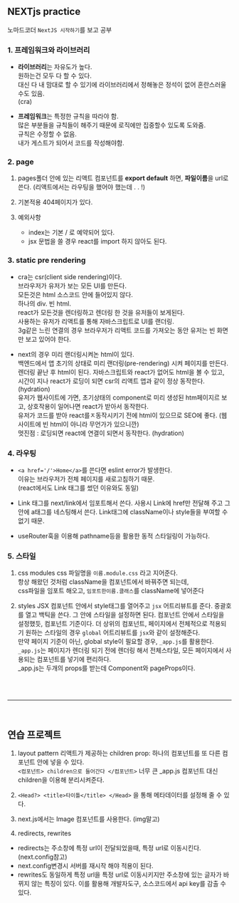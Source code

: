 ## NEXTjs practice

노마드코더 `NextJS 시작하기`를 보고 공부

### 1. 프레임워크와 라이브러리

- **라이브러리**는 자유도가 높다.  
  원하는건 모두 다 할 수 있다.  
  대신 다 내 맘대로 할 수 있기에 라이브러리에서 정해놓은 정석이 없어 혼란스러울수도 있음.  
  (cra)

- **프레임워크**는 특정한 규칙을 따라야 함.  
   많은 부분들을 규칙들이 해주기 때문에 로직에만 집중할수 있도록 도와줌.  
  규칙은 수정할 수 없음.  
   내가 게스트가 되어서 코드를 작성해야함.

### 2. page

1. pages폴더 안에 있는 리액트 컴포넌트를 **export default** 하면, **파일이름**을 url로 쓴다. (리액트에서는 라우팅을 했어야 했는데 . . !)

2. 기본적용 404페이지가 있다.

3. 예외사항
   - index는 기본 / 로 예약되어 있다.
   - jsx 문법을 쓸 경우 react를 import 하지 않아도 된다.

### 3. static pre rendering

- cra는 csr(client side rendering)이다.  
  브라우저가 유저가 보는 모든 UI를 만든다.  
  모든것은 html 소스코드 안에 들어있지 않다.  
  하나의 div. 빈 html.  
  react가 모든것을 렌더링하고 렌더링 한 것을 유저들이 보게된다.  
  사용하는 유저가 리액트를 통해 자바스크립트로 UI를 랜더링.  
  3g같은 느린 연결의 경우 브라우저가 리액트 코드를 가져오는 동안 유저는 빈 화면만 보고 있어야 한다.

- next의 경우 미리 랜더링시켜논 html이 있다.  
   백엔드에서 앱 초기의 상태로 미리 랜더링(pre-rendering) 시켜 페이지를 만든다.  
   렌더링 끝난 후 html이 된다.
  자바스크립트와 react가 없어도 html을 볼 수 있고,  
   시간이 지나 react가 로딩이 되면 csr의 리액트 앱과 같이 정상 동작한다. (hydration)  
   유저가 웹사이트에 가면, 초기상태의 component로 미리 생성된 htm페이지르 보고, 상호작용이 일어나면 react가 받아서 동작한다.  
  유저가 코드를 받아 react를ㅈ동작시키기 전에 html이 있으므로 SEO에 좋다. (웹사이트에 빈 html이 아니라 무언가가 있으니깐)  
  멋진점 : 로딩되면 react에 연결이 되면서 동작한다. (hydration)

### 4. 라우팅

- `<a href='/'>Home</a>`를 쓴다면 eslint error가 발생한다.  
  이유는 브라우저가 전체 페이지를 새로고침하기 때문.  
  (react에서도 Link 태그를 썼던 이유와도 동일)

- Link 태그를 next/link에서 임포트해서 쓴다.
  사용시 Link에 href만 전달해 주고 그 안에 a태그를 네스팅해서 쓴다.
  Link태그에 className이나 style들을 부여할 수 없기 때문.

- useRouter훅을 이용해 pathname등을 활용한 동적 스타일링이 가능하다.

### 5. 스타일

1. css modules
   css 파일명을 `이름.module.css` 라고 지어준다.  
   항상 해왔던 것처럼 className을 컴포넌트에서 바꿔주면 되는데,  
   css파일을 임포트 해오고, `임포트한이름.클래스`를 className에 넣어준다

2. styles JSX
컴포넌트 안에서 style태그를 열어주고 `jsx` 어트리뷰트를 준다.
중괄호를 열고 백틱을 쓴다.
그 안에 스타일을 설정하면 된다.
컴포넌트 안에서 스타일을 설정했듯, 컴포넌트 기준이다.
더 상위의 컴포넌트, 페이지에서 전체적으로 적용되기 원하는 스타일의 경우 `global` 어트리뷰트를 `jsx`와 같이 설정해준다.  
 만약 페이지 기준이 아닌, global style이 필요할 경우, `_app.js`를 활용한다.  
 `_app.js`는 페이지가 렌더링 되기 전에 렌더링 해서 전체스타일, 모든 페이지에서 사용되는 컴포넌트를 넣기에 편리하다.  
 \_app.js는 두개의 props를 받는데 Component와 pageProps이다.
<br/>
<br/>
<hr/>
<br/>

## 연습 프로젝트

1. layout pattern
   리액트가 제공하는 children prop: 하나의 컴포넌트를 또 다른 컴포넌트 안에 넣을 수 있다.  
   `<컴포넌트> children으로 들어간다 </컴포넌트>`
   너무 큰 \_app.js 컴포넌트 대신 children을 이용해 분리시켜준다.

2. `<Head?> <title>타이틀</title> </Head>` 을 통해 메타데이터를 설정해 줄 수 있다.

3. next.js에서는 Image 컴포넌트를 사용한다. (img말고)

4. redirects, rewrites

- redirects는 주소창에 특정 url이 전달되었을때, 특정 url로 이동시킨다. (next.config참고)
- next.config변경시 서버를 재시작 해야 적용이 된다.
- rewrites도 동일하게 특정 url을 특정 url로 이동시키지만 주소창에 있는 글자가 바뀌지 않는 특징이 있다. 이를 활용해 개발자도구, 소스코드에서 api key를 감출 수 있다.

